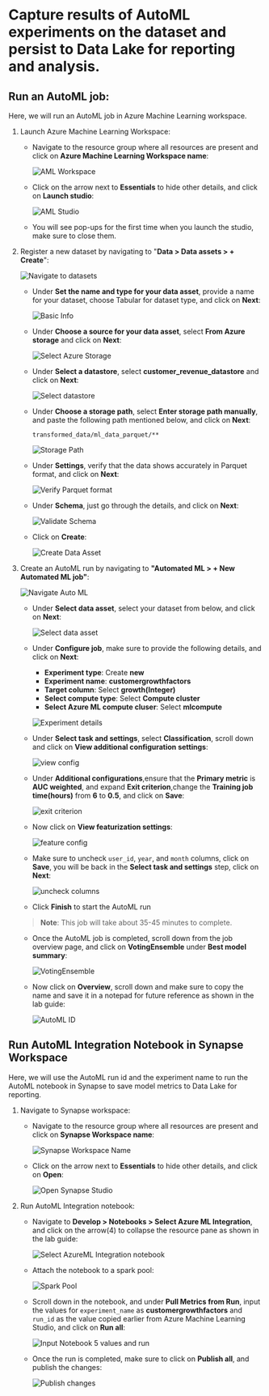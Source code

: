 # Capture results of AutoML experiments on the dataset and persist to Data Lake for reporting and analysis.

## Run an AutoML job:
Here, we will run an AutoML job in Azure Machine Learning workspace.

1. Launch Azure Machine Learning Workspace:
    - Navigate to the resource group where all resources are present and click on **Azure Machine Learning Workspace name**:
    
      ![AML Workspace](https://github.com/CloudLabsAI-Azure/Azure-Synapse-Solution-Accelerator-Financial-Analytics-Customer-Revenue-Growth-Factor/blob/main/images/14.png?raw=true)
    
    - Click on the arrow next to **Essentials** to hide other details, and click on **Launch studio**:
    
      ![AML Studio](https://github.com/CloudLabsAI-Azure/Azure-Synapse-Solution-Accelerator-Financial-Analytics-Customer-Revenue-Growth-Factor/blob/main/images/15.png?raw=true)
    
    - You will see pop-ups for the first time when you launch the studio, make sure to close them.
    
2. Register a new dataset by navigating to "**Data > Data assets > + Create**":

    ![Navigate to datasets](https://github.com/CloudLabsAI-Azure/Azure-Synapse-Solution-Accelerator-Financial-Analytics-Customer-Revenue-Growth-Factor/blob/main/images/16.png?raw=true)
    
    - Under **Set the name and type for your data asset**, provide a name for your dataset, choose Tabular for dataset type, and click on **Next**:
    
      ![Basic Info](https://github.com/CloudLabsAI-Azure/Azure-Synapse-Solution-Accelerator-Financial-Analytics-Customer-Revenue-Growth-Factor/blob/main/images/17.png?raw=true)
    
    - Under **Choose a source for your data asset**, select **From Azure storage** and click on **Next**:
    
      ![Select Azure Storage](https://github.com/CloudLabsAI-Azure/Azure-Synapse-Solution-Accelerator-Financial-Analytics-Customer-Revenue-Growth-Factor/blob/main/images/18.png?raw=true)
    
    - Under **Select a datastore**, select **customer_revenue_datastore** and click on **Next**:
    
      ![Select datastore](https://github.com/CloudLabsAI-Azure/Azure-Synapse-Solution-Accelerator-Financial-Analytics-Customer-Revenue-Growth-Factor/blob/main/images/19.png?raw=true)
    
    - Under **Choose a storage path**, select **Enter storage path manually**, and paste the following path mentioned below, and click on **Next**:
    
          transformed_data/ml_data_parquet/**
          
      ![Storage Path](https://github.com/CloudLabsAI-Azure/Azure-Synapse-Solution-Accelerator-Financial-Analytics-Customer-Revenue-Growth-Factor/blob/main/images/20.png?raw=true)
          
    - Under **Settings**, verify that the data shows accurately in Parquet format, and click on **Next**:
    
      ![Verify Parquet format](https://github.com/CloudLabsAI-Azure/Azure-Synapse-Solution-Accelerator-Financial-Analytics-Customer-Revenue-Growth-Factor/blob/main/images/21.png?raw=true)
    
    - Under **Schema**, just go through the details, and click on **Next**:
    
      ![Validate Schema](https://github.com/CloudLabsAI-Azure/Azure-Synapse-Solution-Accelerator-Financial-Analytics-Customer-Revenue-Growth-Factor/blob/main/images/22.png?raw=true)
    
    - Click on **Create**:
    
      ![Create Data Asset](https://github.com/CloudLabsAI-Azure/Azure-Synapse-Solution-Accelerator-Financial-Analytics-Customer-Revenue-Growth-Factor/blob/main/images/23.png?raw=true)
    
3. Create an AutoML run by navigating to **"Automated ML > + New Automated ML job"**:

      ![Navigate Auto ML](https://github.com/CloudLabsAI-Azure/Azure-Synapse-Solution-Accelerator-Financial-Analytics-Customer-Revenue-Growth-Factor/blob/main/images/24.png?raw=true)
    
    - Under **Select data asset**, select your dataset from below, and click on **Next**:
    
      ![Select data asset](https://github.com/CloudLabsAI-Azure/Azure-Synapse-Solution-Accelerator-Financial-Analytics-Customer-Revenue-Growth-Factor/blob/main/images/25.png?raw=true)
    
    - Under **Configure job**, make sure to provide the following details, and click on **Next**:
      
       - **Experiment type**: Create **new**
       - **Experiment name**: **customergrowthfactors**
       - **Target column**: Select **growth(Integer)**
       - **Select compute type**: Select **Compute cluster**
       - **Select Azure ML compute cluser**: Select **mlcompute**
       
      ![Experiment details](https://github.com/CloudLabsAI-Azure/Azure-Synapse-Solution-Accelerator-Financial-Analytics-Customer-Revenue-Growth-Factor/blob/main/images/26.png?raw=true)
    
    - Under **Select task and settings**, select **Classification**, scroll down and click on **View additional configuration settings**:
    
      ![view config](https://github.com/CloudLabsAI-Azure/Azure-Synapse-Solution-Accelerator-Financial-Analytics-Customer-Revenue-Growth-Factor/blob/main/images/27.png?raw=true)
    
    - Under **Additional configurations**,ensure that the **Primary metric** is **AUC weighted**, and expand **Exit criterion**,change the **Training job time(hours)** from **6** to **0.5**, and click on **Save**:
    
      ![exit criterion](https://github.com/CloudLabsAI-Azure/Azure-Synapse-Solution-Accelerator-Financial-Analytics-Customer-Revenue-Growth-Factor/blob/main/images/28.png?raw=true)
    
    - Now click on **View featurization settings**:
    
      ![feature config](https://github.com/CloudLabsAI-Azure/Azure-Synapse-Solution-Accelerator-Financial-Analytics-Customer-Revenue-Growth-Factor/blob/main/images/29.png?raw=true)
    
    - Make sure to uncheck `user_id`, `year`, and `month` columns, click on **Save**, you will be back in the **Select task and settings** step, click on **Next**:
    
      ![uncheck columns](https://github.com/CloudLabsAI-Azure/Azure-Synapse-Solution-Accelerator-Financial-Analytics-Customer-Revenue-Growth-Factor/blob/main/images/30.png?raw=true)
    
    - Click **Finish** to start the AutoML run
    >  **Note**: This job will take about 35-45 minutes to complete.

    - Once the AutoML job is completed, scroll down from the job overview page, and click on **VotingEnsemble** under **Best model summary**:
    
      ![VotingEnsemble](https://github.com/CloudLabsAI-Azure/Azure-Synapse-Solution-Accelerator-Financial-Analytics-Customer-Revenue-Growth-Factor/blob/main/images/31.png?raw=true)
      
    - Now click on **Overview**, scroll down and make sure to copy the name and save it in a notepad for future reference as shown in the lab guide:
    
      ![AutoML ID](https://github.com/CloudLabsAI-Azure/Azure-Synapse-Solution-Accelerator-Financial-Analytics-Customer-Revenue-Growth-Factor/blob/main/images/32.png?raw=true)
      
## Run AutoML Integration Notebook in Synapse Workspace
Here, we will use the AutoML run id and the experiment name to run the AutoML notebook in Synapse to save model metrics to Data Lake for reporting.

1. Navigate to Synapse workspace:
    - Navigate to the resource group where all resources are present and click on **Synapse Workspace name**:
      
      ![Synapse Workspace Name](https://github.com/CloudLabsAI-Azure/Azure-Synapse-Solution-Accelerator-Financial-Analytics-Customer-Revenue-Growth-Factor/blob/main/images/33.png?raw=true)
      
    - Click on the arrow next to **Essentials** to hide other details, and click on **Open**:
    
      ![Open Synapse Studio](https://github.com/CloudLabsAI-Azure/Azure-Synapse-Solution-Accelerator-Financial-Analytics-Customer-Revenue-Growth-Factor/blob/main/images/34.png?raw=true)
      
2. Run AutoML Integration notebook:
    - Navigate to **Develop > Notebooks > Select Azure ML Integration**, and click on the arrow(4) to collapse the resource pane as shown in the lab guide:
    
      ![Select AzureML Integration notebook](https://github.com/CloudLabsAI-Azure/Azure-Synapse-Solution-Accelerator-Financial-Analytics-Customer-Revenue-Growth-Factor/blob/main/images/35.png?raw=true)
      
    - Attach the notebook to a spark pool:
    
      ![Spark Pool](https://github.com/CloudLabsAI-Azure/Azure-Synapse-Solution-Accelerator-Financial-Analytics-Customer-Revenue-Growth-Factor/blob/main/images/36.png?raw=true)
      
    - Scroll down in the notebook, and under **Pull Metrics from Run**, input the values for `experiment_name` as **customergrowthfactors** and `run_id` as the value copied earlier from Azure Machine Learning Studio, and click on **Run all**:
    
      ![Input Notebook 5 values and run](https://github.com/CloudLabsAI-Azure/Azure-Synapse-Solution-Accelerator-Financial-Analytics-Customer-Revenue-Growth-Factor/blob/main/images/37.png?raw=true)
    
    - Once the run is completed, make sure to click on **Publish all**, and publish the changes:
    
      ![Publish changes](https://github.com/CloudLabsAI-Azure/Azure-Synapse-Solution-Accelerator-Financial-Analytics-Customer-Revenue-Growth-Factor/blob/main/images/38.png?raw=true)
      

